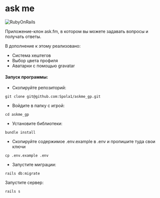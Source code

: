 # ask me

![RubyOnRails](https://img.shields.io/badge/Ruby_on_Rails-CC0000?style=for-the-badge&logo=ruby-on-rails&logoColor=white)

Приложение-клон ask.fm, в котором вы можете задавать вопросы и получать ответы.

В дополнение к этому реализовано:

* Система хештегов
* Выбор цвета профиля
* Аватарки с помощью gravatar 

#### Запуск программы:

* Скопируйте репозиторий:

```
git clone git@github.com:Spola1/askme_gp.git
```

* Войдите в папку с игрой:

```
cd askme_gp
```

* Установите библиотеки:

```
bundle install
```

* Скопируйте содержимое .env.example в .env и пропишите туда свои ключи

```
cp .env.example .env
```


* Запустите миграции:

```
rails db:migrate
```

Запустите сервер:

```
rails s
```
